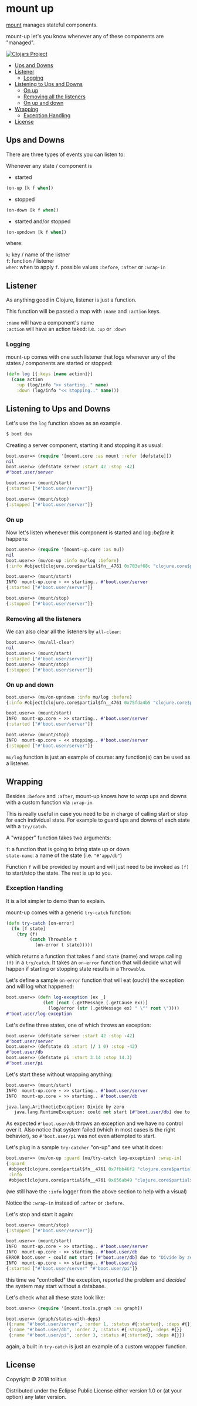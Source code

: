 # mount up

[mount](https://github.com/tolitius/mount) manages stateful components.

mount-up let's you know whenever any of these components are "managed".

[![Clojars Project](http://clojars.org/tolitius/mount-up/latest-version.svg)](http://clojars.org/tolitius/mount-up)

- [Ups and Downs](#ups-and-downs)
- [Listener](#listener)
  - [Logging](#logging)
- [Listening to Ups and Downs](#listening-to-ups-and-downs)
  - [On up](#on-up)
  - [Removing all the listeners](#removing-all-the-listeners)
  - [On up and down](#on-up-and-down)
- [Wrapping](#wrapping)
  - [Exception Handling](#exception-handling)
- [License](#license)

## Ups and Downs

There are three types of events you can listen to:

Whenever any state / component is

* started

```clojure
(on-up [k f when])
```

* stopped

```clojure
(on-down [k f when])
```

* started and/or stopped

```clojure
(on-upndown [k f when])
```

where:

`k`: key / name of the listner<br/>
`f`: function / listener<br/>
`when`: when to apply `f`. possible values `:before`, `:after` or `:wrap-in`

## Listener

As anything good in Clojure, listener is just a function.

This function will be passed a map with `:name` and `:action` keys.

`:name` will have a component's name<br/>
`:action` will have an action taked: i.e. `:up` or `:down`

### Logging

mount-up comes with one such listener that logs whenever any of the states / components are started or stopped:

```clojure
(defn log [{:keys [name action]}]
  (case action
    :up (log/info ">> starting.." name)
    :down (log/info "<< stopping.." name)))
```

## Listening to Ups and Downs

Let's use the `log` function above as an example.

```clojure
$ boot dev
```

Creating a server component, starting it and stopping it as usual:

```clojure
boot.user=> (require '[mount.core :as mount :refer [defstate]])
nil
boot.user=> (defstate server :start 42 :stop -42)
#'boot.user/server

boot.user=> (mount/start)
{:started ["#'boot.user/server"]}

boot.user=> (mount/stop)
{:stopped ["#'boot.user/server"]}
```

### On up

Now let's listen whenever this component is started and log _:before_ it happens:

```clojure
boot.user=> (require '[mount-up.core :as mu])
nil
boot.user=> (mu/on-up :info mu/log :before)
{:info #object[clojure.core$partial$fn__4761 0x703ef68c "clojure.core$partial$fn__4761@703ef68c"]}

boot.user=> (mount/start)
INFO  mount-up.core - >> starting.. #'boot.user/server
{:started ["#'boot.user/server"]}

boot.user=> (mount/stop)
{:stopped ["#'boot.user/server"]}
```

### Removing all the listeners

We can also clear all the listeners by `all-clear`:

```clojure
boot.user=> (mu/all-clear)
nil
boot.user=> (mount/start)
{:started ["#'boot.user/server"]}
boot.user=> (mount/stop)
{:stopped ["#'boot.user/server"]}
```

### On up and down

```clojure
boot.user=> (mu/on-upndown :info mu/log :before)
{:info #object[clojure.core$partial$fn__4761 0x75fda4b5 "clojure.core$partial$fn__4761@75fda4b5"]}

boot.user=> (mount/start)
INFO  mount-up.core - >> starting.. #'boot.user/server
{:started ["#'boot.user/server"]}

boot.user=> (mount/stop)
INFO  mount-up.core - << stopping.. #'boot.user/server
{:stopped ["#'boot.user/server"]}
```

`mu/log` function is just an example of course: any function(s) can be used as a listener.

## Wrapping

Besides `:before` and `:after`, mount-up knows how to _wrap_ ups and downs with a custom function via `:wrap-in`.

This is really useful in case you need to be in charge of calling start or stop for each individual state.
For example to guard ups and downs of each state with a `try/catch`.

A "wrapper" function takes two arguments:

`f`: a function that is going to bring state up or down<br/>
`state-name`: a name of the state (i.e. `"#'app/db"`)<br/>

Function `f` will be provided by mount and will just need to be invoked as `(f)` to start/stop the state. The rest is up to you.

### Exception Handling

It is a lot simpler to demo than to explain.

mount-up comes with a generic `try-catch` function:

```clojure
(defn try-catch [on-error]
  (fn [f state]
    (try (f)
         (catch Throwable t
           (on-error t state)))))
```

which returns a function that takes `f` and `state` (name) and wraps calling `(f)` in a `try/catch`. It takes an `on-error` function
that will decide what will happen if starting or stopping state results in a `Throwable`.

Let's define a sample `on-error` function that will eat (ouch!) the exception and will log what happened:

```clojure
boot.user=> (defn log-exception [ex _]
              (let [root (.getMessage (.getCause ex))]
                (log/error (str (.getMessage ex) " \"" root \"))))
#'boot.user/log-exception
```

Let's define three states, one of which throws an exception:

```clojure
boot.user=> (defstate server :start 42 :stop -42)
#'boot.user/server
boot.user=> (defstate db :start (/ 1 0) :stop -42)
#'boot.user/db
boot.user=> (defstate pi :start 3.14 :stop 14.3)
#'boot.user/pi
```

Let's start these without wrapping anything:

```clojure
boot.user=> (mount/start)
INFO  mount-up.core - >> starting.. #'boot.user/server
INFO  mount-up.core - >> starting.. #'boot.user/db

java.lang.ArithmeticException: Divide by zero
   java.lang.RuntimeException: could not start [#'boot.user/db] due to
```

As expected `#'boot.user/db` throws an exception and we have no control over it. Also notice that system failed
(which in most cases is the right behavior), so `#'boot.user/pi` was not even attempted to start.

Let's plug in a sample `try-catcher` "on-up" and see what it does:

```clojure
boot.user=> (mu/on-up :guard (mu/try-catch log-exception) :wrap-in)
{:guard
 #object[clojure.core$partial$fn__4761 0x7fbb46f2 "clojure.core$partial$fn__4761@7fbb46f2"],
 :info
 #object[clojure.core$partial$fn__4761 0x656ab49 "clojure.core$partial$fn__4761@656ab49"]}
```

(we still have the `:info` logger from the above section to help with a visual)

Notice the `:wrap-in` instead of `:after` or `:before`.

Let's stop and start it again:

```clojure
boot.user=> (mount/stop)
{:stopped ["#'boot.user/server"]}
```

```clojure
boot.user=> (mount/start)
INFO  mount-up.core - >> starting.. #'boot.user/server
INFO  mount-up.core - >> starting.. #'boot.user/db
ERROR boot.user - could not start [#'boot.user/db] due to "Divide by zero"
INFO  mount-up.core - >> starting.. #'boot.user/pi
{:started ["#'boot.user/server" "#'boot.user/pi"]}
```

this time we "controlled" the exception, reported the problem and _decided_ the system may start without a database.

Let's check what all these state look like:

```clojure
boot.user=> (require '[mount.tools.graph :as graph])
```
```clojure
boot.user=> (graph/states-with-deps)
({:name "#'boot.user/server", :order 1, :status #{:started}, :deps #{}}
 {:name "#'boot.user/db", :order 2, :status #{:stopped}, :deps #{}}
 {:name "#'boot.user/pi", :order 3, :status #{:started}, :deps #{}})
```

again, a built in `try-catch` is just an example of a custom wrapper function.

## License

Copyright © 2018 tolitius

Distributed under the Eclipse Public License either version 1.0 or (at
your option) any later version.
